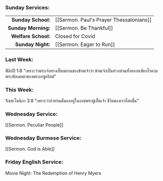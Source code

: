 ### Sunday Services:
|                     |                                         |
| -------------------:|:--------------------------------------- |
|  **Sunday School:** | [[Sermon. Paul's Prayer Thessalonians]] |
| **Sunday Morning:** | [[Sermon. Be Thankful]]                 |
| **Welfare School:** | Closed for Covid                        |
|   **Sunday Night:** | [[Sermon. Eager to Run]]                |
### Last Week: 
ฟีลิปปี 1:8 "เพราะว่าพระเจ้าทรงเป็นพยานของข้าพเจ้าว่า ข้าพเจ้าเป็นห่วงท่านทั้งหลายเพียงไรตามพระทัยเมตตาของพระเยซูคริสต์"
### This Week:
1เธสะโลนิกา 3:8 "เพราะว่าถ้าท่านมั่นคงอยู่ในองค์พระผู้เป็นเจ้า ชีวิตของเราก็สดชื่น"
### Wednesday Service:
[[Sermon. Peculiar People]]
### Wednesday Burmese Service:
[[Sermon. God is Able]] 
### Friday English Service:
Movie Night:  The Redemption of Henry Myers